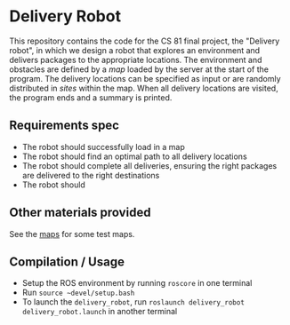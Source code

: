 # Delivery Robot

This repository contains the code for the CS 81 final project, the "Delivery robot", in which we design a robot that explores an environment and delivers packages to the appropriate locations.
The environment and obstacles are defined by a *map* loaded by the server at the start of the program.
The delivery locations can be specified as input or are randomly distributed in *sites* within the map.
When all delivery locations are visited, the program ends and a summary is printed.

## Requirements spec
* The robot should successfully load in a map
* The robot should find an optimal path to all delivery locations
* The robot should complete all deliveries, ensuring the right packages are delivered to the right destinations
* The robot should
## Other materials provided
See the [maps]() for some test maps.


## Compilation / Usage
 * Setup the ROS environment by running `roscore` in one terminal
 * Run `source ~devel/setup.bash`
 * To launch the `delivery_robot`, run `roslaunch delivery_robot delivery_robot.launch` in another terminal


